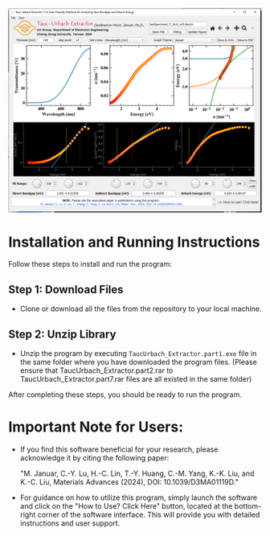 ![The Program at a Glance](https://github.com/moch-januar/Tauc-Urbach_Extractor/blob/7c479fb395b11a26a80e857403578e654846953b/ProgramSnippet.PNG)

# Installation and Running Instructions

Follow these steps to install and run the program:

## Step 1: Download Files
- Clone or download all the files from the repository to your local machine.

## Step 2: Unzip Library
- Unzip the program by executing `TaucUrbach_Extractor.part1.exe` file in the same folder where you have downloaded the program files. (Please ensure that TaucUrbach_Extractor.part2.rar to TaucUrbach_Extractor.part7.rar files are all existed in the same folder)

After completing these steps, you should be ready to run the program.

# Important Note for Users:

- If you find this software beneficial for your research, please acknowledge it by citing the following paper:

  "M. Januar, C.-Y. Lu, H.-C. Lin, T.-Y. Huang, C.-M. Yang, K.-K. Liu, and K.-C. Liu, Materials Advances (2024), DOI: 10.1039/D3MA01119D."

- For guidance on how to utilize this program, simply launch the software and click on the "How to Use? Click Here" button, located at the bottom-right corner of the software interface. This will provide you with detailed instructions and user support.
